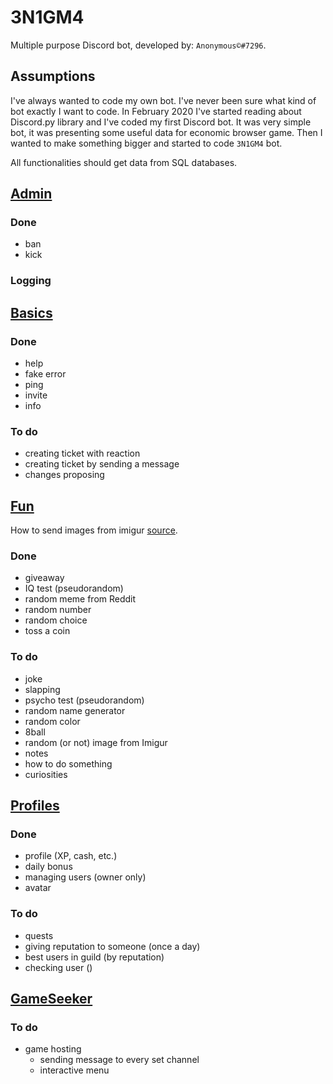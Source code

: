 # 3N1GM4
Multiple purpose Discord bot, developed by: `Anonymous©#7296`.

## Assumptions
I've always wanted to code my own bot. I've never been sure what kind of bot exactly I want to code.
In February 2020 I've started reading about Discord.py library and I've coded my first Discord bot.
It was very simple bot, it was presenting some useful data for economic browser game.
Then I wanted to make something bigger and started to code `3N1GM4` bot.

All functionalities should get data from SQL databases.

[comment]: <> (TODO - Add links to commands, leading to code) 

## [Admin](https://github.com/AnonymousX86/Enigma-Bot/blob/master/enigma/cogs/admin.py)
### Done
- ban
- kick
### Logging

## [Basics](https://github.com/AnonymousX86/Enigma-Bot/blob/master/enigma/cogs/basics.py)

### Done
- help
- fake error
- ping
- invite
- info

### To do
- creating ticket with reaction
- creating ticket by sending a message
- changes proposing

## [Fun](https://github.com/AnonymousX86/Enigma-Bot/blob/master/enigma/cogs/fun.py)
How to send images from imigur [source](https://stackoverflow.com/questions/57043797/discord-py-getting-random-imgur-images).

### Done
- giveaway
- IQ test (pseudorandom)
- random meme from Reddit
- random number
- random choice
- toss a coin

### To do
- joke
- slapping
- psycho test (pseudorandom)
- random name generator
- random color
- 8ball
- random (or not) image from Imigur
- notes
- how to do something
- curiosities

## [Profiles](https://github.com/AnonymousX86/Enigma-Bot/blob/master/enigma/cogs/profiles.py)

### Done
- profile (XP, cash, etc.)
- daily bonus
- managing users (owner only)
- avatar

### To do
- quests
- giving reputation to someone (once a day)
- best users in guild (by reputation)
- checking user ()

## [GameSeeker](https://github.com/AnonymousX86/Enigma-Bot/blob/master/enigma/cogs/game_seeker.py)

### To do
- game hosting
  - sending message to every set channel
  - interactive menu

